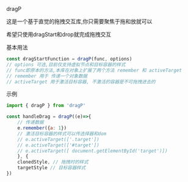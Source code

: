 dragP

这是一个基于直觉的拖拽交互库,你只需要聚焦于拖和放就可以

希望只使用dragStart和drop就完成拖拽交互

基本用法
```javascript
const dragStartFunction = dragP(func, options)
// options 可选,目前仅支持虚拟节点和目标容器的样式
// func即原本的方法,本库在对象上扩展了两个方法 remember 和 activeTarget
// remember 用于 传递一个对象数据
// activeTarget 用于激活目标容器, 不激活的容器是不可拖拽进去的

```

示例

```javascript
import { dragP } from 'dragP'

const handleDrag = dragP((e)=>{	
	// 传递数据
	e.remember({a: 1})
	// 激活目标容器的样式可以传选择器和dom
	// e.activeTarget(['.target'])
	// e.activeTarget(['#target'])
	// e.activeTarget([ document.getElementById('target')])
	}, {
	clonedStyle, // 拖拽时的样式
	targetStyle // 目标容器样式
})
```